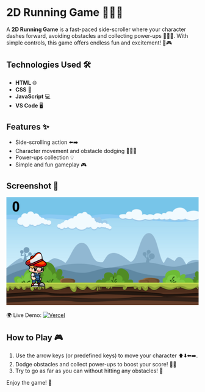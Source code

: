# 2D Running Game 🏃‍♂️💨

A **2D Running Game** is a fast-paced side-scroller where your character dashes forward, avoiding obstacles and collecting power-ups 🏃‍♂️💨. With simple controls, this game offers endless fun and excitement! 🚀🎮

## Technologies Used 🛠️
- **HTML** 🌐
- **CSS** 🎨
- **JavaScript** 💻
- **VS Code** 🖥️

## Features ✨
- Side-scrolling action ⬅️➡️
- Character movement and obstacle dodging 🏃‍♂️💨
- Power-ups collection 💡
- Simple and fun gameplay 🎮

## Screenshot 📸
![2D Running Game Screenshot](screenshot.png)

🌍 Live Demo: [![Vercel](https://img.shields.io/badge/Live_Demo-000000?logo=vercel&logoColor=white)](https://2d-running-game.vercel.app/)

## How to Play 🎮
1. Use the arrow keys (or predefined keys) to move your character ⬆️⬇️⬅️➡️.
2. Dodge obstacles and collect power-ups to boost your score! 🚧💎
3. Try to go as far as you can without hitting any obstacles! 🏁

Enjoy the game! 🎉
